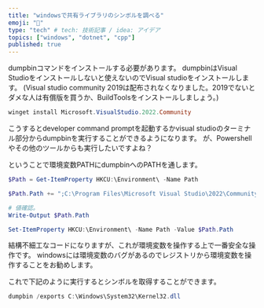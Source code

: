 ```yaml
---
title: "windowsで共有ライブラリのシンボルを調べる"
emoji: "🎉"
type: "tech" # tech: 技術記事 / idea: アイデア
topics: ["windows", "dotnet", "cpp"]
published: true
---
```


dumpbinコマンドをインストールする必要があります。
dumpbinはVisual Studioをインストールしないと使えないのでVisual studioをインストールします。
(Visual studio community 2019は配布されなくなりました。2019でないとダメな人は有償版を買うか、BuildToolsをインストールしましょう。)

```powershell
winget install Microsoft.VisualStudio.2022.Community
```

こうするとdeveloper command promptを起動するかvisual studioのターミナル部分からdumpbinを実行することができるようになります。
が、Powershellやその他のツールからも実行したいですよね？

ということで環境変数PATHにdumpbinへのPATHを通します。

```powershell
$Path = Get-ItemProperty HKCU:\Environment\ -Name Path

$Path.Path += ";C:\Program Files\Microsoft Visual Studio\2022\Community\VC\Tools\MSVC\14.37.32822\bin\Hostx64\x86"

# 値確認。
Write-Output $Path.Path

Set-ItemProperty HKCU:\Environment\ -Name Path -Value $Path.Path
```

結構不細工なコードになりますが、これが環境変数を操作する上で一番安全な操作です。
windowsには環境変数のバグがあるのでレジストリから環境変数を操作することをお勧めします。

これで下記のように実行するとシンボルを取得することができます。

```powershell
dumpbin /exports C:\Windows\System32\Kernel32.dll
```
